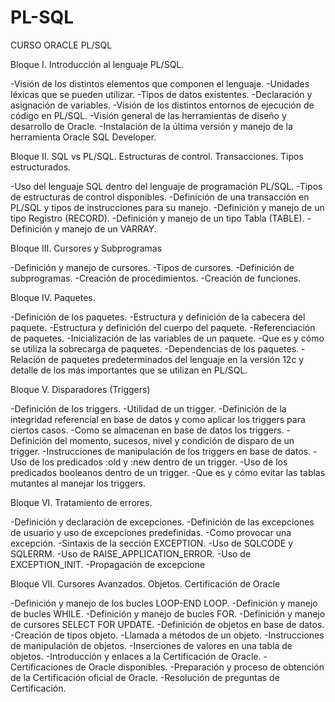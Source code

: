 # PL-SQL
CURSO ORACLE PL/SQL

Bloque I. Introducción al lenguaje PL/SQL.

-Visión de los distintos elementos que componen el lenguaje.
-Unidades léxicas que se pueden utilizar.
-Tipos de datos existentes.
-Declaración y asignación de variables.
-Visión de los distintos entornos de ejecución de código en PL/SQL.
-Visión general de las herramientas de diseño y desarrollo de Oracle.
-Instalación de la última versión y manejo de la herramienta Oracle SQL Developer.

Bloque II. SQL vs PL/SQL.  Estructuras de control. Transacciones. Tipos estructurados.

-Uso del lenguaje SQL dentro del lenguaje de programación PL/SQL.
-Tipos de estructuras de control disponibles.
-Definición de una transacción en PL/SQL y tipos de instrucciones para su manejo.
-Definición y manejo de un tipo Registro (RECORD).
-Definición y manejo de un tipo Tabla (TABLE).
-Definición y manejo de un VARRAY.

Bloque III. Cursores y Subprogramas

-Definición y manejo de cursores.
-Tipos de cursores.
-Definición de subprogramas.
-Creación de procedimientos.
-Creación de funciones.

Bloque IV. Paquetes.

-Definición de los paquetes.
-Estructura y definición de la cabecera del paquete.
-Estructura y definición del cuerpo del paquete.
-Referenciación de paquetes.
-Inicialización de las variables de un paquete.
-Que es y cómo se utiliza la sobrecarga de paquetes.
-Dependencias de los paquetes.
-Relación de paquetes predeterminados del lenguaje en la versión 12c y detalle de los más importantes que se utilizan en PL/SQL.

Bloque V. Disparadores (Triggers)

-Definición de los triggers.
-Utilidad de un trigger.
-Definición de la integridad referencial en base de datos y como aplicar los triggers para ciertos casos.
-Como se almacenan en base de datos los triggers.
-Definición del momento, sucesos, nivel y condición de disparo de un trigger.
-Instrucciones de manipulación de los triggers en base de datos.
-Uso de los predicados :old y :new dentro de un trigger.
-Uso de los predicados booleanos dentro de un trigger.
-Que es y cómo evitar las tablas mutantes al manejar los triggers.

Bloque VI. Tratamiento de errores.

-Definición y declaración de excepciones.
-Definición de las excepciones de usuario y uso de excepciones predefinidas.
-Como provocar una excepción.
-Sintaxis de la sección EXCEPTION.
-Uso de SQLCODE y SQLERRM.
-Uso de RAISE_APPLICATION_ERROR.
-Uso de EXCEPTION_INIT.
-Propagación de excepcione

Bloque VII. Cursores Avanzados. Objetos. Certificación de Oracle

-Definición y manejo de los bucles LOOP-END LOOP.
-Definición y manejo de bucles WHILE.
-Definición y manejo de bucles FOR.
-Definición y manejo de cursores SELECT FOR UPDATE.
-Definición de objetos en base de datos.
-Creación de tipos objeto.
-Llamada a métodos de un objeto.
-Instrucciones de manipulación de objetos.
-Inserciones de valores en una tabla de objetos.
-Introducción y enlaces a la Certificación de Oracle.
-Certificaciones de Oracle disponibles.
-Preparación y proceso de obtención de la Certificación oficial de Oracle.
-Resolución de preguntas de Certificación.

